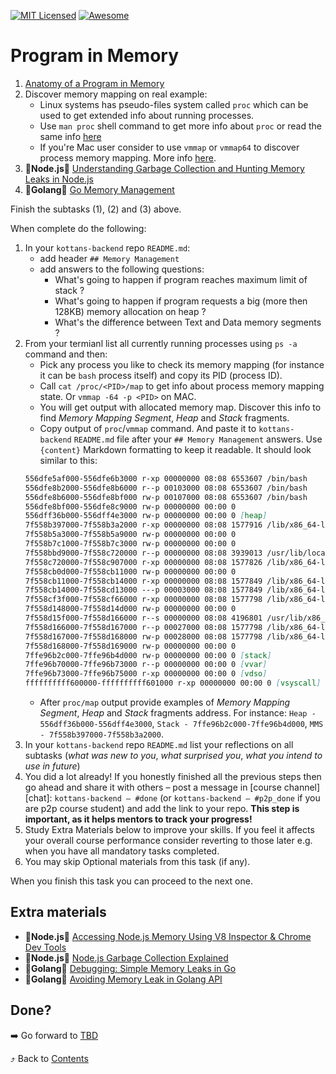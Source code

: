 [![MIT Licensed][icon-mit]][license]
[![Awesome][icon-awesome]][awesome]
&nbsp;&nbsp;&nbsp;&nbsp;&nbsp;&nbsp;

# Program in Memory

1. [Anatomy of a Program in Memory](https://manybutfinite.com/post/anatomy-of-a-program-in-memory/)
1. Discover memory mapping on real example:
   - Linux systems has pseudo-files system called `proc` which can be used to get extended info about running processes.
   - Use `man proc` shell command to get more info about `proc` or read the same info [here](http://man7.org/linux/man-pages/man5/proc.5.html)
   - If you're Mac user consider to use `vmmap` or `vmmap64` to discover process memory mapping. More info [here](https://developer.apple.com/library/archive/documentation/Performance/Conceptual/ManagingMemory/Articles/VMPages.html#//apple_ref/doc/uid/20001985-97196-TPXREF127).
1. :vertical_traffic_light:__Node.js__:vertical_traffic_light: [Understanding Garbage Collection and Hunting Memory Leaks in Node.js](https://blog.codeship.com/understanding-garbage-collection-in-node-js/)
1. :vertical_traffic_light:__Golang__:vertical_traffic_light: [Go Memory Management](https://povilasv.me/go-memory-management/)


Finish the subtasks (1), (2) and (3) above.

When complete do the following:

1. In your `kottans-backend` repo `README.md`:
   - add header `## Memory Management`
   - add answers to the following questions:
     - What's going to happen if program reaches maximum limit of stack ?
     - What's going to happen if program requests a big (more then 128KB) memory allocation on heap ?
     - What's the difference between Text and Data memory segments ?
1. From your termianl list all currently running processes using `ps -a` command and then:
   - Pick any process you like to check its memory mapping (for instance it can be `bash` process itself) and copy its PID (process ID).
   - Call `cat /proc/<PID>/map` to get info about process memory mapping state. Or `vmmap -64 -p <PID>` on MAC.
   - You will get output with allocated memory map. Discover this info to find _Memory Mapping Segment_, _Heap_ and _Stack_ fragments.
   - Copy output of `proc`/`vmmap` command. And paste it to `kottans-backend` `README.md` file after your `## Memory Management` answers. Use ```{content}``` Markdown formatting to keep it readable. It should look similar to this:
   ```md
   556dfe5af000-556dfe6b3000 r-xp 00000000 08:08 6553607 /bin/bash
   556dfe8b2000-556dfe8b6000 r--p 00103000 08:08 6553607 /bin/bash
   556dfe8b6000-556dfe8bf000 rw-p 00107000 08:08 6553607 /bin/bash
   556dfe8bf000-556dfe8c9000 rw-p 00000000 00:00 0
   556dff36b000-556dff4e3000 rw-p 00000000 00:00 0 [heap]
   7f558b397000-7f558b3a2000 r-xp 00000000 08:08 1577916 /lib/x86_64-linux-gnu/libnss_files-2.27.so
   7f558b5a3000-7f558b5a9000 rw-p 00000000 00:00 0
   7f558b7c1000-7f558b7c3000 rw-p 00000000 00:00 0
   7f558bbd9000-7f558c720000 r--p 00000000 08:08 3939013 /usr/lib/locale/locale-archive
   7f558c720000-7f558c907000 r-xp 00000000 08:08 1577826 /lib/x86_64-linux-gnu/libc-2.27.so
   7f558cb0d000-7f558cb11000 rw-p 00000000 00:00 0
   7f558cb11000-7f558cb14000 r-xp 00000000 08:08 1577849 /lib/x86_64-linux-gnu/libdl-2.27.so
   7f558cb14000-7f558cd13000 ---p 00003000 08:08 1577849 /lib/x86_64-linux-gnu/libdl-2.27.so
   7f558cf3f000-7f558cf66000 r-xp 00000000 08:08 1577798 /lib/x86_64-linux-gnu/ld-2.27.so
   7f558d148000-7f558d14d000 rw-p 00000000 00:00 0
   7f558d15f000-7f558d166000 r--s 00000000 08:08 4196801 /usr/lib/x86_64-linux-gnu/gconv/modules.cache
   7f558d166000-7f558d167000 r--p 00027000 08:08 1577798 /lib/x86_64-linux-gnu/ld-2.27.so
   7f558d167000-7f558d168000 rw-p 00028000 08:08 1577798 /lib/x86_64-linux-gnu/ld-2.27.so
   7f558d168000-7f558d169000 rw-p 00000000 00:00 0
   7ffe96b2c000-7ffe96b4d000 rw-p 00000000 00:00 0 [stack]
   7ffe96b70000-7ffe96b73000 r--p 00000000 00:00 0 [vvar]
   7ffe96b73000-7ffe96b75000 r-xp 00000000 00:00 0 [vdso]
   ffffffffff600000-ffffffffff601000 r-xp 00000000 00:00 0 [vsyscall]
   ```
   - After `proc/map` output provide examples of _Memory Mapping Segment_, _Heap_ and _Stack_ fragments address. For instance: `Heap - 556dff36b000-556dff4e3000`, `Stack - 7ffe96b2c000-7ffe96b4d000`, `MMS - 7f558b397000-7f558b3a2000`.
1. In your `kottans-backend` repo `README.md` list your reflections on all subtasks
     (_what was new to you_, _what surprised you_, _what you intend to use in future_)
1. You did a lot already! If you honestly finished all the previous steps then go ahead
   and share it with others – post a message in [course channel][chat]:
   `kottans-backend — #done` (or `kottans-backend — #p2p_done` if you are p2p course student) and add the link to your repo. **This step is important, as it helps mentors to track your progress!**
1. Study Extra Materials below to improve your skills.
   If you feel it affects your overall course performance consider
   reverting to those later e.g. when you have all mandatory tasks completed.
1. You may skip Optional materials from this task (if any).

When you finish this task you can proceed to the next one.

## Extra materials

- :vertical_traffic_light:__Node.js__:vertical_traffic_light: [Accessing Node.js Memory Using V8 Inspector & Chrome Dev Tools](https://marmelab.com/blog/2018/04/03/how-to-track-and-fix-memory-leak-with-nodejs.html#accessing-nodejs-memory-using-v8-inspector--chrome-dev-tools)
- :vertical_traffic_light:__Node.js__:vertical_traffic_light: [Node.js Garbage Collection Explained](https://blog.risingstack.com/node-js-at-scale-node-js-garbage-collection/)
- :vertical_traffic_light:__Golang__:vertical_traffic_light: [Debugging: Simple Memory Leaks in Go](https://medium.com/dm03514-tech-blog/sre-debugging-simple-memory-leaks-in-go-e0a9e6d63d4d)
- :vertical_traffic_light:__Golang__:vertical_traffic_light: [Avoiding Memory Leak in Golang API](https://hackernoon.com/avoiding-memory-leak-in-golang-api-1843ef45fca8)

## Done?

➡️ Go forward to [TBD](tbd.md)

⤴️ Back to [Contents](../contents.md)

[icon-chat]: https://img.shields.io/badge/chat-on%20telegram-blue.svg
[icon-mit]: https://img.shields.io/badge/license-MIT-blue.svg
[icon-awesome]: https://cdn.rawgit.com/sindresorhus/awesome/d7305f38d29fed78fa85652e3a63e154dd8e8829/media/badge.svg
[license]: https://github.com/Kottans/web/blob/master/LICENSE.md
[awesome]: https://github.com/sindresorhus/awesome#front-end-development
[node]: ../img/node.png
[go]: ../img/go.png
